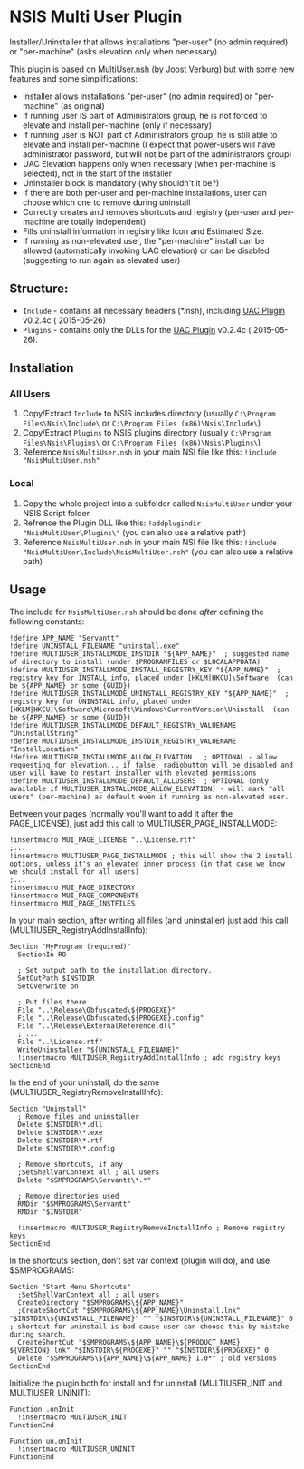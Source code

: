 # NSIS Multi User Plugin
Installer/Uninstaller that allows installations "per-user" (no admin required) or "per-machine" (asks elevation only when necessary)

This plugin is based on [MultiUser.nsh (by Joost Verburg)](http://nsis.sourceforge.net/Docs/MultiUser/Readme.html) but with some new features and some simplifications:
- Installer allows installations "per-user" (no admin required) or "per-machine" (as original)
- If running user IS part of Administrators group, he is not forced to elevate and install per-machine (only if necessary)
- If running user is NOT part of Administrators group, he is still able to elevate and install per-machine (I expect that power-users will have administrator password, but will not be part of the administrators group)
- UAC Elevation happens only when necessary (when per-machine is selected), not in the start of the installer
- Uninstaller block is mandatory (why shouldn't it be?)
- If there are both per-user and per-machine installations, user can choose which one to remove during uninstall
- Correctly creates and removes shortcuts and registry (per-user and per-machine are totally independent)
- Fills uninstall information in registry like Icon and Estimated Size.
- If running as non-elevated user, the "per-machine" install can be allowed (automatically invoking UAC elevation) or can be disabled (suggesting to run again as elevated user)

## Structure:
 - `Include` - contains all necessary headers (*.nsh), including [UAC Plugin](http://nsis.sourceforge.net/UAC_plug-in) v0.2.4c ( 2015-05-26)
 - `Plugins` - contains only the DLLs for the [UAC Plugin](http://nsis.sourceforge.net/UAC_plug-in) v0.2.4c ( 2015-05-26). 

## Installation

### All Users
1. Copy/Extract `Include` to NSIS includes directory (usually `C:\Program Files\Nsis\Include\` or `C:\Program Files (x86)\Nsis\Include\`)
2. Copy/Extract `Plugins` to NSIS plugins directory (usually `C:\Program Files\Nsis\Plugins\` or `C:\Program Files (x86)\Nsis\Plugins\`)
3. Reference `NsisMultiUser.nsh` in your main NSI file like this:
		`!include "NsisMultiUser.nsh"`

### Local
1. Copy the whole project into a subfolder called `NsisMultiUser` under your NSIS Script folder.
2. Refrence the Plugin DLL like this: `!addplugindir "NsisMultiUser\Plugins\"` (you can also use a relative path)
3. Reference `NsisMultiUser.nsh` in your main NSI file like this: `!include "NsisMultiUser\Include\NsisMultiUser.nsh"` (you can also use a relative path)

## Usage

The include for `NsisMultiUser.nsh` should be done *after* defining the following constants:

```nsis
!define APP_NAME "Servantt"
!define UNINSTALL_FILENAME "uninstall.exe"
!define MULTIUSER_INSTALLMODE_INSTDIR "${APP_NAME}"  ; suggested name of directory to install (under $PROGRAMFILES or $LOCALAPPDATA)
!define MULTIUSER_INSTALLMODE_INSTALL_REGISTRY_KEY "${APP_NAME}"  ; registry key for INSTALL info, placed under [HKLM|HKCU]\Software  (can be ${APP_NAME} or some {GUID})
!define MULTIUSER_INSTALLMODE_UNINSTALL_REGISTRY_KEY "${APP_NAME}"  ; registry key for UNINSTALL info, placed under [HKLM|HKCU]\Software\Microsoft\Windows\CurrentVersion\Uninstall  (can be ${APP_NAME} or some {GUID})
!define MULTIUSER_INSTALLMODE_DEFAULT_REGISTRY_VALUENAME "UninstallString"
!define MULTIUSER_INSTALLMODE_INSTDIR_REGISTRY_VALUENAME "InstallLocation"
!define MULTIUSER_INSTALLMODE_ALLOW_ELEVATION   ; OPTIONAL - allow requesting for elevation... if false, radiobutton will be disabled and user will have to restart installer with elevated permissions
!define MULTIUSER_INSTALLMODE_DEFAULT_ALLUSERS  ; OPTIONAL (only available if MULTIUSER_INSTALLMODE_ALLOW_ELEVATION) - will mark "all users" (per-machine) as default even if running as non-elevated user.
```

Between your pages (normally you'll want to add it after the PAGE_LICENSE), just add this call to MULTIUSER_PAGE_INSTALLMODE:

```nsis
!insertmacro MUI_PAGE_LICENSE "..\License.rtf"
;...
!insertmacro MULTIUSER_PAGE_INSTALLMODE ; this will show the 2 install options, unless it's an elevated inner process (in that case we know we should install for all users)
;...
!insertmacro MUI_PAGE_DIRECTORY
!insertmacro MUI_PAGE_COMPONENTS
!insertmacro MUI_PAGE_INSTFILES 
```

In your main section, after writing all files (and uninstaller) just add this call (MULTIUSER_RegistryAddInstallInfo):

```nsis
Section "MyProgram (required)"
  SectionIn RO

  ; Set output path to the installation directory.
  SetOutPath $INSTDIR
  SetOverwrite on

  ; Put files there
  File "..\Release\Obfuscated\${PROGEXE}"
  File "..\Release\Obfuscated\${PROGEXE}.config"
  File "..\Release\ExternalReference.dll"
  ; ...
  File "..\License.rtf"
  WriteUninstaller "${UNINSTALL_FILENAME}"
  !insertmacro MULTIUSER_RegistryAddInstallInfo ; add registry keys
SectionEnd
```

In the end of your uninstall, do the same (MULTIUSER_RegistryRemoveInstallInfo):

```nsis
Section "Uninstall"
  ; Remove files and uninstaller
  Delete $INSTDIR\*.dll
  Delete $INSTDIR\*.exe
  Delete $INSTDIR\*.rtf
  Delete $INSTDIR\*.config
  
  ; Remove shortcuts, if any
  ;SetShellVarContext all ; all users
  Delete "$SMPROGRAMS\Servantt\*.*"
  
  ; Remove directories used
  RMDir "$SMPROGRAMS\Servantt"
  RMDir "$INSTDIR"
  
  !insertmacro MULTIUSER_RegistryRemoveInstallInfo ; Remove registry keys
SectionEnd
```

In the shortcuts section, don’t set var context (plugin will do), and use $SMPROGRAMS:

```nsis
Section "Start Menu Shortcuts"
  ;SetShellVarContext all ; all users
  CreateDirectory "$SMPROGRAMS\${APP_NAME}"
  ;CreateShortCut "$SMPROGRAMS\${APP_NAME}\Uninstall.lnk" "$INSTDIR\${UNINSTALL_FILENAME}" "" "$INSTDIR\${UNINSTALL_FILENAME}" 0  ; shortcut for uninstall is bad cause user can choose this by mistake during search.
  CreateShortCut "$SMPROGRAMS\${APP_NAME}\${PRODUCT_NAME} ${VERSION}.lnk" "$INSTDIR\${PROGEXE}" "" "$INSTDIR\${PROGEXE}" 0
  Delete "$SMPROGRAMS\${APP_NAME}\${APP_NAME} 1.0*" ; old versions
SectionEnd
```
  
Initialize the plugin both for install and for uninstall (MULTIUSER_INIT and MULTIUSER_UNINIT):

```nsis
Function .onInit
  !insertmacro MULTIUSER_INIT
FunctionEnd
  
Function un.onInit
  !insertmacro MULTIUSER_UNINIT
FunctionEnd
```
